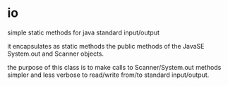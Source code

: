 # io

simple static methods for java standard input/output

it encapsulates as static methods the public methods of
the JavaSE System.out and Scanner objects.

the purpose of this class is to make calls to
Scanner/System.out methods simpler and
less verbose to read/write from/to standard input/output.